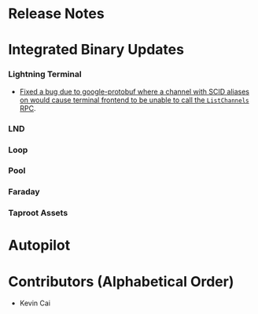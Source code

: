 # Release Notes

# Integrated Binary Updates

### Lightning Terminal

- [Fixed a bug due to google-protobuf where a channel with SCID aliases on would cause terminal frontend
  to be unable to call the `ListChannels` RPC](https://github.com/lightninglabs/lightning-terminal/pull/850).

### LND

### Loop

### Pool

### Faraday

### Taproot Assets

# Autopilot

# Contributors (Alphabetical Order)

* Kevin Cai
